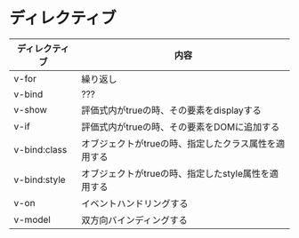 
# ディレクティブ

| ディレクティブ | 内容                                                 |
|----------------|------------------------------------------------------|
| v-for          | 繰り返し                                             |
| v-bind         | ???                                                  |
| v-show         | 評価式内がtrueの時、その要素をdisplayする            |
| v-if           | 評価式内がtrueの時、その要素をDOMに追加する          |
| v-bind:class   | オブジェクトがtrueの時、指定したクラス属性を適用する |
| v-bind:style   | オブジェクトがtrueの時、指定したstyle属性を適用する  |
| v-on           | イベントハンドリングする                             |
| v-model        | 双方向バインディングする                             |
